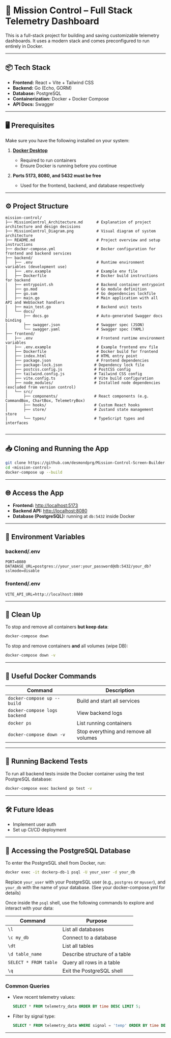 # 🚀 Mission Control – Full Stack Telemetry Dashboard

This is a full-stack project for building and saving customizable telemetry dashboards. It uses a modern stack and comes preconfigured to run entirely in Docker.

---

## 📦 Tech Stack

- **Frontend:** React + Vite + Tailwind CSS
- **Backend:** Go (Echo, GORM)
- **Database:** PostgreSQL
- **Containerization:** Docker + Docker Compose
- **API Docs:** Swagger

---

## 🖥️ Prerequisites

Make sure you have the following installed on your system:

1. **[Docker Desktop](https://www.docker.com/products/docker-desktop)**
    - Required to run containers
    - Ensure Docker is running before you continue

2. **Ports 5173, 8080, and 5432 must be free**
    - Used for the frontend, backend, and database respectively

---

## ⚙️ Project Structure

```
mission-control/
├── MissionControl_Architecture.md      # Explanation of project architecture and design decisions
├── MissionControl_Diagram.png          # Visual diagram of system architecture
├── README.md                           # Project overview and setup instructions
├── docker-compose.yml                  # Docker configuration for frontend and backend services
├── backend/
│   ├── .env                            # Runtime environment variables (development use)
│   ├── .env.example                    # Example env file
│   ├── Dockerfile                      # Docker build instructions for backend
│   ├── entrypoint.sh                   # Backend container entrypoint
│   ├── go.mod                          # Go module definition
│   ├── go.sum                          # Go dependencies lockfile
│   ├── main.go                         # Main application with all API and WebSocket handlers
│   ├── main_test.go                    # Backend unit tests
│   └── docs/
│       ├── docs.go                     # Auto-generated Swagger docs binding
│       ├── swagger.json                # Swagger spec (JSON)
│       └── swagger.yaml                # Swagger spec (YAML)
├── frontend/
│   ├── .env                            # Frontend runtime environment variables
│   ├── .env.example                    # Example frontend env file
│   ├── Dockerfile                      # Docker build for frontend
│   ├── index.html                      # HTML entry point
│   ├── package.json                    # Frontend dependencies
│   ├── package-lock.json              # Dependency lock file
│   ├── postcss.config.js              # PostCSS config
│   ├── tailwind.config.js             # Tailwind CSS config
│   ├── vite.config.ts                 # Vite build configuration
│   ├── node_modules/                  # Installed node dependencies (excluded from version control)
│   └── src/
│       ├── components/                # React components (e.g. CommandBox, ChartBox, TelemetryBox)
│       ├── hooks/                     # Custom React hooks
│       ├── store/                     # Zustand state management store
│       └── types/                     # TypeScript types and interfaces


```

---

## 📥 Cloning and Running the App

```bash
git clone https://github.com/desmondprg/Mission-Control-Screen-Builder.git
cd <mission-control>
docker-compose up --build
```

---

## 🌐 Access the App

- **Frontend:** [http://localhost:5173](http://localhost:5173)
- **Backend API:** [http://localhost:8080](http://localhost:8080)
- **Database (PostgreSQL):** running at `db:5432` inside Docker

---

## 🔐 Environment Variables

### backend/.env
```
PORT=8080
DATABASE_URL=postgres://your_user:your_password@db:5432/your_db?sslmode=disable
```

### frontend/.env
```
VITE_API_URL=http://localhost:8080
```

---

## 🧹 Clean Up

To stop and remove all containers **but keep data**:
```bash
docker-compose down
```

To stop and remove containers **and** all volumes (wipe DB):
```bash
docker-compose down -v
```

---

## 🧪 Useful Docker Commands

| Command                                | Description                              |
|----------------------------------------|------------------------------------------|
| `docker-compose up --build`            | Build and start all services             |
| `docker-compose logs backend`          | View backend logs                        |
| `docker ps`                            | List running containers                  |
| `docker-compose down -v`               | Stop everything and remove all volumes   |

---

## 🧪 Running Backend Tests

To run all backend tests inside the Docker container using the test PostgreSQL database:

```bash
docker-compose exec backend go test -v
```


---

## 🛠 Future Ideas

- Implement user auth
- Set up CI/CD deployment

---

## 📂 Accessing the PostgreSQL Database

To enter the PostgreSQL shell from Docker, run:

```bash
docker exec -it dockerp-db-1 psql -U your_user -d your_db
```

Replace `your_user` with your PostgreSQL user (e.g., `postgres` or `myuser`), and `your_db` with the name of your database. (See your docker-compose.yml for details)

Once inside the `psql` shell, use the following commands to explore and interact with your data:

| Command                | Purpose                           |
|------------------------|-----------------------------------|
| `\l`                   | List all databases                |
| `\c my_db`             | Connect to a database             |
| `\dt`                  | List all tables                   |
| `\d table_name`        | Describe structure of a table     |
| `SELECT * FROM table`  | Query all rows in a table         |
| `\q`                   | Exit the PostgreSQL shell         |

### Common Queries

- View recent telemetry values:
  ```sql
  SELECT * FROM telemetry_data ORDER BY time DESC LIMIT 5;
  ```

- Filter by signal type:
  ```sql
  SELECT * FROM telemetry_data WHERE signal = 'temp' ORDER BY time DESC LIMIT 5;
  ```

---
